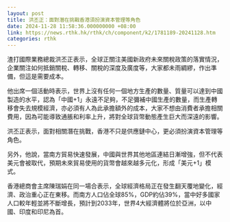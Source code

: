 ```yaml
---
layout: post
title: 洪丕正：面對潛在挑戰香港須扮演資本管理等角色
date: 2024-11-28 11:58:36.000000000 +08:00
link: https://news.rthk.hk/rthk/ch/component/k2/1781189-20241128.htm
categories: rthk
---
```


渣打國際業務總裁洪丕正表示，全球正關注美國新政府未來關稅政策的落實情況，企業關注如何抵銷關稅、轉移、關稅的深度及廣度等，大家都未雨綢繆，作出準備，但這是需要成本。

他出席一個活動時表示，世界上沒有任何一個地方生產的數量、質量可以達到中國製造的水平，認為「中國+1」永遠不足夠，不足彌補中國生產的數量，而生產轉移會失去規模經濟，亦必須有人為此承擔額外的成本，大家不想由消費者承擔相關費用，因為可能導致通脹和利率上升，將對全球貨幣動態產生巨大而深遠的影響。

洪丕正表示，面對相關潛在挑戰，香港不只是供應鏈中心，更必須扮演資本管理等角色。

另外，他說，當南方貿易快速發展，中國與世界其他地區連結日漸增強，但不代表美元會被取代，預期未來貿易使用的貨幣會越來越多元化，形成「美元+1」模式。 

香港總商會主席陳瑞娟在同一場合表示，全球經濟格局正在發生翻天覆地變化，經濟、政治重心正在東移。而南方人口佔全球85%，GDP約佔39%，當中好多國家人口較年輕並將不斷增長，預計到2033年，世界4大經濟體將位於亞洲，以中國、印度和印尼為首。
